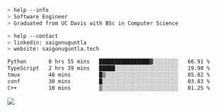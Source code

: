```bash
> help --info
> Software Engineer
> Graduated from UC Davis with BSc in Computer Science
```

```bash
> help --contact
> linkedin: saigonuguntla
> website: saigonuguntla.tech
```

<!--START_SECTION:waka-->

```txt
Python       8 hrs 55 mins   ████████████████▓░░░░░░░░   66.91 %
TypeScript   2 hrs 39 mins   █████░░░░░░░░░░░░░░░░░░░░   19.90 %
tmux         46 mins         █▒░░░░░░░░░░░░░░░░░░░░░░░   05.82 %
conf         30 mins         █░░░░░░░░░░░░░░░░░░░░░░░░   03.83 %
C++          10 mins         ▒░░░░░░░░░░░░░░░░░░░░░░░░   01.25 %
```

<!--END_SECTION:waka-->

![](https://komarev.com/ghpvc/?username=saigonu&color=6A8AFF)
